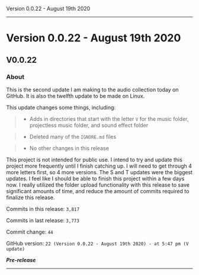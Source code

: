  Version 0.0.22 - August 19th 2020 
 
 
 
***

# Version 0.0.22 - August 19th 2020

## V0.0.22

### About

This is the second update I am making to the audio collection today on GitHub. It is also the twelfth update to be made on Linux.

This update changes some things, including:

> * Adds in directories that start with the letter `V` for the music folder, projectless music folder, and sound effect folder 

> * Deleted many of the `IGNORE.md` files

> * No other changes in this release

This project is not intended for public use. I intend to try and update this project more frequently until I finish catching up. I will need to get through 4 more letters first, so 4 more versions. The S and T updates were the biggest updates. I feel like I should be able to finish this project within a few days now. I really utilized the folder upload functionality with this release to save significant amounts of time, and reduce the amount of commits required to finalize this release.

Commits in this release: `3,817`

Commits in last release: `3,773`

Commit change: `44`

GitHub version: `22 (Version 0.0.22 - August 19th 2020) - at 5:47 pm (V update)`

***Pre-release***

***
